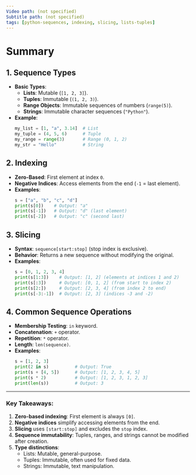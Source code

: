 ```yaml
---
Video path: (not specified)  
Subtitle path: (not specified)  
tags: [python-sequences, indexing, slicing, lists-tuples]  
---
```


# Summary

## 1. **Sequence Types**  
   - **Basic Types**:  
     - **Lists**: Mutable (`[1, 2, 3]`).  
     - **Tuples**: Immutable (`(1, 2, 3)`).  
     - **Range Objects**: Immutable sequences of numbers (`range(5)`).  
     - **Strings**: Immutable character sequences (`"Python"`).  
   - **Example**:  
     ```python  
     my_list = [1, "a", 3.14]  # List  
     my_tuple = (4, 5, 6)      # Tuple  
     my_range = range(3)       # Range (0, 1, 2)  
     my_str = "Hello"          # String  
     ```

## 2. **Indexing**  
   - **Zero-Based**: First element at index `0`.  
   - **Negative Indices**: Access elements from the end (`-1` = last element).  
   - **Examples**:  
     ```python  
     s = ["a", "b", "c", "d"]  
     print(s[0])    # Output: "a"  
     print(s[-1])   # Output: "d" (last element)  
     print(s[-2])   # Output: "c" (second last)  
     ```

## 3. **Slicing**  
   - **Syntax**: `sequence[start:stop]` (stop index is exclusive).  
   - **Behavior**: Returns a new sequence without modifying the original.  
   - **Examples**:  
     ```python  
     s = [0, 1, 2, 3, 4]  
     print(s[1:3])    # Output: [1, 2] (elements at indices 1 and 2)  
     print(s[:3])     # Output: [0, 1, 2] (from start to index 2)  
     print(s[2:])     # Output: [2, 3, 4] (from index 2 to end)  
     print(s[-3:-1])  # Output: [2, 3] (indices -3 and -2)  
     ```

## 4. **Common Sequence Operations**  
   - **Membership Testing**: `in` keyword.  
   - **Concatenation**: `+` operator.  
   - **Repetition**: `*` operator.  
   - **Length**: `len(sequence)`.  
   - **Examples**:  
     ```python  
     s = [1, 2, 3]  
     print(2 in s)          # Output: True  
     print(s + [4, 5])      # Output: [1, 2, 3, 4, 5]  
     print(s * 2)           # Output: [1, 2, 3, 1, 2, 3]  
     print(len(s))          # Output: 3  
     ```

---

### Key Takeaways:  
1. **Zero-based indexing**: First element is always `[0]`.  
2. **Negative indices** simplify accessing elements from the end.  
3. **Slicing** uses `[start:stop]` and excludes the `stop` index.  
4. **Sequence immutability**: Tuples, ranges, and strings cannot be modified after creation.  
5. **Type distinctions**:  
   - Lists: Mutable, general-purpose.  
   - Tuples: Immutable, often used for fixed data.  
   - Strings: Immutable, text manipulation.  